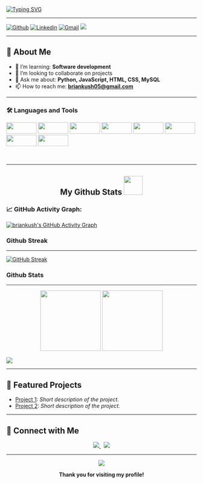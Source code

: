 [![Typing SVG](https://readme-typing-svg.demolab.com?font=Fira+Code&size=28&pause=1200&color=1F8ACB&center=true&vCenter=true&multiline=true&width=1000&lines=Hi+there%2C+I'm+Brian+Kuria!+%F0%9F%91%8B;Welcome+to+my+GitHub+profile!;Developer+%7C+Open+Source+Enthusiast+%7C+Lifelong+Learner)](https://git.io/typing-svg)

---

[![Github](https://img.shields.io/badge/-Github-000?style=flat&logo=Github&logoColor=white)](https://github.com/briankush)
[![Linkedin](https://img.shields.io/badge/-LinkedIn-blue?style=flat&logo=Linkedin&logoColor=white)](https://www.linkedin.com/in/brian-mwangi-a493a12a2/)
[![Gmail](https://img.shields.io/badge/-Gmail-D14836?style=flat&logo=Gmail&logoColor=white)](mailto:briankush05@gmail.com)
[![](https://visitcount.itsvg.in/api?id=briankush&label=Profile%20Views&color=6&icon=0&pretty=false)](https://visitcount.itsvg.in)

---

## 🚀 About Me

- 🌱 I’m learning: <b>Software development</b>
- 👯 I’m looking to collaborate on projects
- 💬 Ask me about: <b>Python, JavaScript, HTML, CSS, MySQL</b>
- 📫 How to reach me: <b>briankush05@gmail.com</b>

---

### 🛠️ Languages and Tools

<p align="left">
    <img src="https://img.shields.io/badge/-Python-black?style=flat-square&logo=python" width="80" height="30"/>
    <img src="https://img.shields.io/badge/-JavaScript-black?style=flat-square&logo=javascript" width="80" height="30"/>
    <img src="https://img.shields.io/badge/-HTML5-black?style=flat-square&logo=html5&logoColor=white" width="80" height="30"/>
    <img src="https://img.shields.io/badge/-CSS3-black?style=flat-square&logo=css3&logoColor=white" width="80" height="30"/>
    <img src="https://img.shields.io/badge/-MySQL-black?style=flat-square&logo=mysql" width="80" height="30"/>
    <img src="https://img.shields.io/badge/-Git-black?style=flat-square&logo=git" width="80" height="30"/>
    <img src="https://img.shields.io/badge/-GitHub-black?style=flat-square&logo=GitHub" width="80" height="30"/>
    <img src="https://img.shields.io/badge/-Visual Studio Code-black?style=flat-square&logo=Visual-Studio-Code" width="80" height="30"/>
</p>
<br />

---

<h2 align="center">
  My Github Stats <img src="https://media.giphy.com/media/VgCDAzcKvsR6OM0uWg/giphy.gif" width="50">
</h2>

### 📈 GitHub Activity Graph:
[![briankush's GitHub Activity Graph](https://github-readme-activity-graph.vercel.app/graph?username=briankush)](https://github.com/briankush)

### Github Streak
----------------------------------------------------------------------------------------------------------------------------
[![GitHub Streak](https://github-readme-streak-stats.herokuapp.com?user=briankush&theme=radical&hide_border=true)](https://git.io/streak-stats)

### Github Stats
----------------------------------------------------------------------------------------------------------------------------
<p align="center">
  <img src="https://github-readme-stats.vercel.app/api?username=briankush&show_icons=true&theme=radical&hide_border=true" height="160"/>
  <img src="https://github-readme-stats.vercel.app/api/top-langs/?username=briankush&layout=compact&hide_border=true&theme=radical" height="160"/>
</p>

<!--   profile-green-animate -->
![](./profile-3d-contrib/profile-green-animate.svg)

---

## 📂 Featured Projects

- [Project 1](https://github.com/briankush/project1): _Short description of the project._
- [Project 2](https://github.com/briankush/project2): _Short description of the project._
<!-- Add more projects as needed -->

---

## 🤝 Connect with Me

<p align="center">
  <a href="https://www.linkedin.com/in/brian-mwangi-a493a12a2/">
    <img src="https://img.shields.io/badge/LinkedIn-0077B5?style=for-the-badge&logo=linkedin&logoColor=white"/>
  </a>
  &nbsp;
  <a href="mailto:briankush05@gmail.com">
    <img src="https://img.shields.io/badge/Gmail-D14836?style=for-the-badge&logo=gmail&logoColor=white"/>
  </a>
  <!-- Add additional contact/social links here -->
</p>

---

<p align="center">
  <img src="https://capsule-render.vercel.app/api?type=waving&color=gradient&height=100&section=footer"/>
</p>

<p align="center"><b>Thank you for visiting my profile!</b></p>
